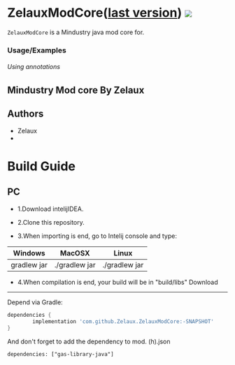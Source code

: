 ZelauxModCore([last version](lastVersion.txt))
[![](https://jitpack.io/v/Zelaux/ZelauxModCore.svg)](https://jitpack.io/#Zelaux/ZelauxModCore)
========
`ZelauxModCore` is a Mindustry java mod core for.
### Usage/Examples
###### Using annotations

## Mindustry Mod core By Zelaux

## Authors
- Zelaux
- 
# Build Guide
## PC

* 1.Download intelijIDEA.

* 2.Clone this repository.

* 3.When importing is end, go to Intelij console and type:

Windows      |  MacOSX       | Linux
------------ | ------------- | -------------
gradlew jar  | ./gradlew jar | ./gradlew jar

* 4.When compilation is end, your build will be in "build/libs"
Download
--------

Depend via Gradle:
```groovy
dependencies {
        implementation 'com.github.Zelaux.ZelauxModCore:-SNAPSHOT'
}
```

And don't forget to add the dependency to mod. (h).json
```hjson
dependencies: ["gas-library-java"]
```
